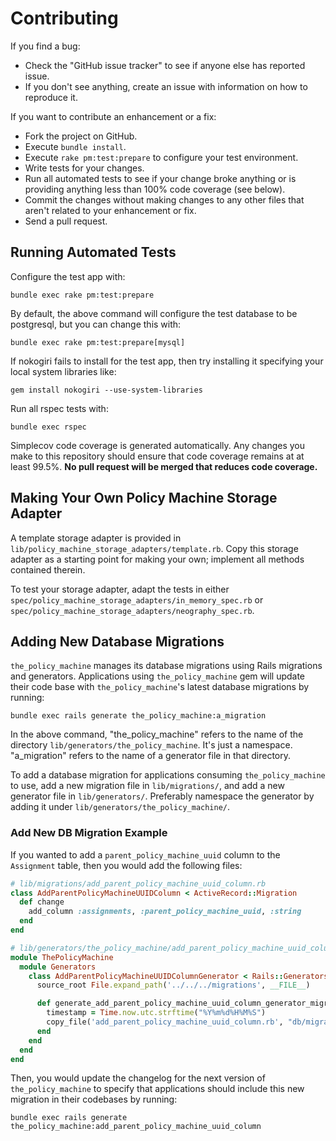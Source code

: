 # Contributing

If you find a bug:

* Check the "GitHub issue tracker" to see if anyone else has reported issue.
* If you don't see anything, create an issue with information on how to reproduce it.

If you want to contribute an enhancement or a fix:

* Fork the project on GitHub.
* Execute `bundle install`.
* Execute `rake pm:test:prepare` to configure your test environment.
* Write tests for your changes.
* Run all automated tests to see if your change broke anything or is providing anything less than 100% code coverage (see below).
* Commit the changes without making changes to any other files that aren't related to your enhancement or fix.
* Send a pull request.

## Running Automated Tests
Configure the test app with:

```
bundle exec rake pm:test:prepare
```

By default, the above command will configure the test database to be postgresql, but you can change this with:

```
bundle exec rake pm:test:prepare[mysql]
```

If nokogiri fails to install for the test app, then try installing it specifying your local system libraries like:
```
gem install nokogiri --use-system-libraries
```

Run all rspec tests with:

```
bundle exec rspec
```

Simplecov code coverage is generated automatically.  Any changes you make to this repository should
ensure that code coverage remains at at least 99.5%.  **No pull request will be merged that reduces
code coverage.**

## Making Your Own Policy Machine Storage Adapter

A template storage adapter is provided in `lib/policy_machine_storage_adapters/template.rb`. Copy this storage adapter as a starting point for making your own; implement all methods contained therein.

To test your storage adapter, adapt the tests in either `spec/policy_machine_storage_adapters/in_memory_spec.rb` or `spec/policy_machine_storage_adapters/neography_spec.rb`.

## Adding New Database Migrations

`the_policy_machine` manages its database migrations using Rails migrations and generators. Applications using `the_policy_machine` gem will update their code base with `the_policy_machine`'s latest database migrations by running:
```
bundle exec rails generate the_policy_machine:a_migration
```
In the above command, "the_policy_machine"  refers to the name of the directory `lib/generators/the_policy_machine`. It's just a namespace. "a_migration" refers to the name of a generator file in that directory.

To add a database migration for applications consuming `the_policy_machine` to use, add a new migration file in `lib/migrations/`, and add a new generator file in `lib/generators/`. Preferably namespace the generator by adding it under `lib/generators/the_policy_machine/`.

### Add New DB Migration Example

If you wanted to add a `parent_policy_machine_uuid` column to the `Assignment` table, then you would add the following files:
```ruby
# lib/migrations/add_parent_policy_machine_uuid_column.rb
class AddParentPolicyMachineUUIDColumn < ActiveRecord::Migration
  def change
    add_column :assignments, :parent_policy_machine_uuid, :string
  end
end
```

```ruby
# lib/generators/the_policy_machine/add_parent_policy_machine_uuid_column_generator.rb
module ThePolicyMachine
  module Generators
    class AddParentPolicyMachineUUIDColumnGenerator < Rails::Generators::Base
      source_root File.expand_path('../../../migrations', __FILE__)

      def generate_add_parent_policy_machine_uuid_column_generator_migration
        timestamp = Time.now.utc.strftime("%Y%m%d%H%M%S")
        copy_file('add_parent_policy_machine_uuid_column.rb', "db/migrate/#{timestamp}_add_parent_policy_machine_uuid_column.rb")
      end
    end
  end
end

```

Then, you would update the changelog for the next version of `the_policy_machine` to specify that applications should include this new migration in their codebases by running:
```
bundle exec rails generate the_policy_machine:add_parent_policy_machine_uuid_column
```
